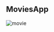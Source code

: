 ## MoviesApp
![movie](https://user-images.githubusercontent.com/13219351/31261815-77c349be-aa0b-11e7-9a6d-d3e3b08b6255.gif)
